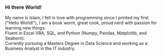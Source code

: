 ### Hi there World!

My name is Islam, I fell in love with programming since I printed my first ("Hello World!"), I am a book worm, great cook, proud nerd with passion for learning new things.\
Fluent in Excel VBA, SQL, and Python (Numpy, Pandas, Matplotlib, and Seaborn).\
Currently pursuing a Masters Degree in Data Science and working as a Business Analyst in the IT industry.


<!--
**IslamFSoliman/IslamFSoliman** is a ✨ _special_ ✨ repository because its `README.md` (this file) appears on your GitHub profile.

Here are some ideas to get you started:

- 🔭 I’m currently working on ...👋
- 🌱 I’m currently learning ...
- 👯 I’m looking to collaborate on ...
- 🤔 I’m looking for help with ...
- 💬 Ask me about ...
- 📫 How to reach me: ...
- 😄 Pronouns: ...
- ⚡ Fun fact: ...
-->
